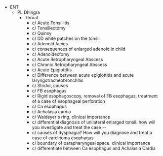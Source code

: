 - ENT
	- PL Dhingra
		- Throat
			- c/ Acute Tonsillitis
			- c/ Tonsillectomy
			- c/ Quinsy
			- c/ DD white patches on the tonsil
			- c/ Adenoid facies
			- c/ consequences of enlarged adenoid in child
			- c/ Adenoidectomy
			- c/ Acute Retropharyngeal Abscess
			- c/ Chronic Retropharyngeal Abscess
			- c/ Acute Epiglottitis
			- c/ Difference between acute epiglottitis and acute laryngotracheobronchitis
			- c/ Stridor, causes
			- c/ FB esophagus
			- c/ Rigid esophagoscopy, removal of FB esophagus, treatment of a case of esophageal perforation
			- c/ Ca esophagus
			- c/ Achalasia cardia
			- c/ Waldeyer's ring, clinical importance
			- c/ differential diagnosis of unilateral enlarged tonsil. how will you investigate and treat the case --
			- c/ causes of dysphagia? How will you diagnose and treat a case of carcinoma esophagus
			- c/ boundary of parapharyngeal space. clinical importance
			- c/ differentiate between Ca esophagus and Achalasia Cardia